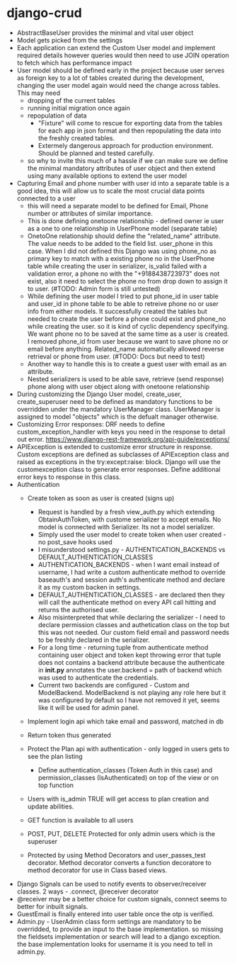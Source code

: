 # django-crud

- AbstractBaseUser provides the minimal and vital user object
- Model gets picked from the settings 
- Each application can extend the Custom User model and implement required details however queries would then need to use JOIN operation to fetch which has performance impact
- User model should be defined early in the project because user serves as foreign key to a lot of tables created during the development, changing the user model again would need the change across tables. This may need 
    - dropping of the current tables
    - running initial migration once again
    - repopulation of data 
        - "Fixture" will come to rescue for exporting data from the tables for each app in json format and then repopulating the data into the freshly created tables.
        - Extermely dangerous approach for production environment. Should be planned and tested carefully.
    - so why to invite this much of a hassle if we can make sure we define the minimal mandatory attributes of user object and then extend using many available options to extend the user model
- Capturing Email and phone number with user id into a separate table is a good idea, this will allow us to scale the most crucial data points connected to a user 
    - this will need a separate model to be defined for Email, Phone number or attributes of similar importance. 
    - This is done defining onetoone relationship - defined owner ie user as a one to one relationship in UserPhone model (separate table)
    - OnetoOne relationship should define the "related_name" attribute. The value needs to be added to the field list. user_phone in this case. When I did not defined this Django was using phone_no as primary key to match with a existing phone no in the UserPhone table while creating the user in serializer, is_valid failed with a validation error, a phone no with the "+9188438723973" does not exist, also it need to select the phone no from drop down to assign it to user. (#TODO: Admin form is still untested)
    - While defining the user model I tried to put phone_id in user table and user_id in phone table to be able to retreive phone no or user info from either models. It successfully created the tables but needed to create the user before a phone could exist and phone_no while creating the user. so it is kind of cyclic dependency specifying. We want phone no to be saved at the same time as a user is created. I removed phone_id from user because we want to save phone no or email before anything. Related_name automatically allowed reverse retrieval or phone from user. (#TODO: Docs but need to test)
    - Another way to handle this is to create a guest user with email as an attribute. 
    - Nested serializers is used to be able save, retrieve (send response) phone along with user object along with onetoone relationship
- During customizing the Django User model, create_user, create_superuser need to be defined as mandatory functions to be overridden under the mandatory UserManager class. UserManager is assigned to model "objects" which is the defualt manager otherwise.
- Customizing Error responses: DRF needs to define custom_exception_handler with keys you need in the response to detail out error. https://www.django-rest-framework.org/api-guide/exceptions/
- APIException is extended to customize error structure in response. Custom exceptions are defined as subclasses of APIException class and raised as exceptions in the try:except:raise: block. Django will use the customexception class to generate error responses. Define additional error keys to response in this class.
- Authentication
    - Create token as soon as user is created (signs up)
        - Request is handled by a fresh view_auth.py which extending ObtainAuthToken, with custome serializer to accept emails. No model is connected with Serializer. Its not a model serializer.
        - Simply used the user model to create token when user created - no post_save hooks used
        - I misunderstood settings.py - AUTHENTICATION_BACKENDS vs DEFAULT_AUTHENTICATION_CLASSES
        - AUTHENTICATION_BACKENDS - when I want email instead of username, I had write a custom authenticate method to override baseauth's and session auth's authenticate method and declare it as my custom backen in settings.
        - DEFAULT_AUTHENTICATION_CLASSES - are declared then they will call the authenticate method on every API call hitting and returns the authorised user.
        - Also misinterpreted that while declaring the serializer - I need to declare permission classes and authetication class on the top but this was not needed. Our custom field email and password needs to be freshly declared in the serializer.
        - For a long time - returning tuple from authenticate method containing user object and token kept throwing error that tuple does not contains a backend attribute because the authenticate in __init.py__ annotates the user.backend = path of backend which was used to authenticate the credentials.
        - Current two backends are configured - Custom and ModelBackend. ModelBackend is not playing any role here but it was configured by default so I have not removed it yet, seems like it will be used for admin panel.

    - Implement login api which take email and password, matched in db
    - Return token thus generated
    - Protect the Plan api with authentication - only logged in users gets to see the plan listing
        - Define authentication_classes (Token Auth in this case) and permission_classes (IsAuthenticated) on top of the view or on top function
    - Users with is_admin TRUE will get access to plan creation and update abilities.
    - GET function is available to all users
    - POST, PUT, DELETE Protected for only admin users which is the superuser
    - Protected by using Method Decorators and user_passes_test decorator. Method decorator converts a function decoratore to method decorator for use in Class based views.
- Django Signals can be used to notify events to observer/receiver classes. 2 ways - .connect, @receiver decorator
- @receiver may be a better choice for custom signals, connect seems to better for inbuilt signals.
- GuestEmail is finally entered into user table once the otp is verified.
- Admin.py - UserAdmin class form settings are mandatory to be overridded, to provide an input to the base implementation. so missing the fieldsets implementation or search will lead to a django exception. the base implementation looks for username it is you need to tell in admin.py.
